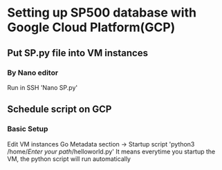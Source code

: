 # Setting up SP500 database with Google Cloud Platform(GCP)
## Put SP.py file into VM instances
### By Nano editor
Run in SSH
'Nano SP.py'
## Schedule script on GCP
### Basic Setup
Edit VM instances
Go Metadata section -> Startup script
'python3 /home/*Enter your path*/helloworld.py'
It means everytime you startup the VM, the python script will run automatically
